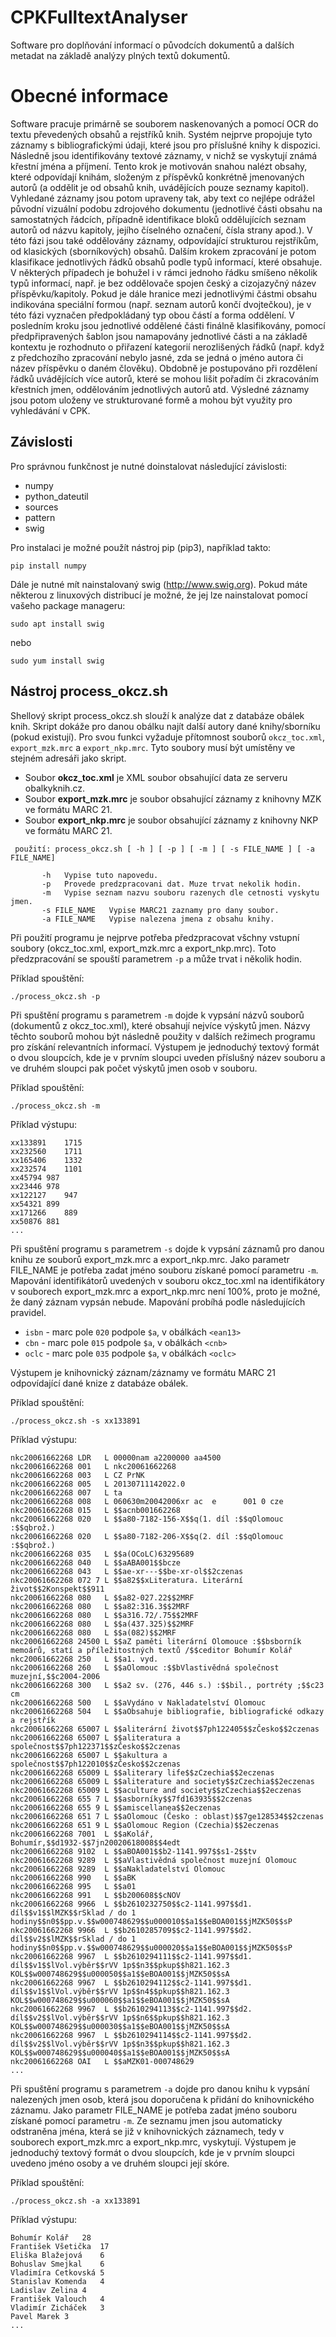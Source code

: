 # CPKFulltextAnalyser
Software pro doplňování informací o původcích dokumentů a dalších metadat na základě analýzy plných textů dokumentů.

# Obecné informace
Software pracuje primárně se souborem naskenovaných a pomocí OCR do textu převedených obsahů a rejstříků knih. Systém nejprve propojuje tyto záznamy s bibliografickými údaji, které jsou pro příslušné knihy k dispozici. Následně jsou identifikovány textové záznamy, v nichž se vyskytují známá křestní jména a příjmení. Tento krok je motivován snahou nalézt obsahy, které odpovídají knihám, složeným z příspěvků konkrétně jmenovaných autorů (a oddělit je od obsahů knih, uvádějících pouze seznamy kapitol).
Vyhledané záznamy jsou potom upraveny tak, aby text co nejlépe odrážel původní vizuální podobu zdrojového dokumentu (jednotlivé části obsahu na samostatných řádcích, případně identifikace bloků oddělujících seznam autorů od názvu kapitoly, jejího číselného označení, čísla strany apod.). V této fázi jsou také oddělovány záznamy, odpovídající strukturou rejstříkům, od klasických (sborníkových) obsahů.
Dalším krokem zpracování je potom klasifikace jednotlivých řádků obsahů podle typů informací, které obsahuje. V některých případech je bohužel i v rámci jednoho řádku smíšeno několik typů informací, např. je bez oddělovače spojen český a cizojazyčný název příspěvku/kapitoly. Pokud je dále hranice mezi jednotlivými částmi obsahu indikována speciální formou (např. seznam autorů končí dvojtečkou), je v této fázi vyznačen předpokládaný typ obou částí a forma oddělení.
V posledním kroku jsou jednotlivé oddělené části finálně klasifikovány, pomocí předpřipravených šablon jsou namapovány jednotlivé části a na základě kontextu je rozhodnuto o přiřazení kategorií nerozlišených řádků (např. když z předchozího zpracování nebylo jasné, zda se jedná o jméno autora či název příspěvku o daném člověku). Obdobně je postupováno při rozdělení řádků uvádějících více autorů, které se mohou lišit pořadím či zkracováním křestních jmen, oddělováním jednotlivých autorů atd. Výsledné záznamy jsou potom uloženy ve strukturované formě a mohou být využity pro vyhledávání v CPK.

## Závislosti
Pro správnou funkčnost je nutné doinstalovat následující závislosti:
* numpy
* python_dateutil
* sources
* pattern
* swig

Pro instalaci je možné použít nástroj pip (pip3), například takto:

    pip install numpy

Dále je nutné mít nainstalovaný swig (http://www.swig.org). Pokud máte některou z linuxových distribucí je možné, že jej lze nainstalovat pomocí vašeho package manageru:

    sudo apt install swig

nebo

    sudo yum install swig

## Nástroj process_okcz.sh

Shellový skript process_okcz.sh slouží k analýze dat z databáze obálek knih. Skript dokáže pro danou obálku najít další autory dané knihy/sborníku (pokud existují). Pro svou funkci vyžaduje přítomnost souborů `okcz_toc.xml`, `export_mzk.mrc` a `export_nkp.mrc`. Tyto soubory musí být umístěny ve stejném adresáři jako skript.

* Soubor **okcz_toc.xml** je XML soubor obsahující data ze serveru obalkyknih.cz.
* Soubor **export_mzk.mrc** je soubor obsahující záznamy z knihovny MZK ve formátu MARC 21.
* Soubor **export_nkp.mrc** je soubor obsahující záznamy z knihovny NKP ve formátu MARC 21.

```
 použití: process_okcz.sh [ -h ] [ -p ] [ -m ] [ -s FILE_NAME ] [ -a FILE_NAME]

       -h   Vypise tuto napovedu.
       -p   Provede predzpracovani dat. Muze trvat nekolik hodin.
       -m   Vypise seznam nazvu souboru razenych dle cetnosti vyskytu jmen.
       -s FILE_NAME   Vypise MARC21 zaznamy pro dany soubor.
       -a FILE_NAME   Vypise nalezena jmena z obsahu knihy.
```

Při použití programu je nejprve potřeba předzpracovat všchny vstupní soubory (okcz_toc.xml, export_mzk.mrc a export_nkp.mrc). Toto předzpracování se spouští parametrem `-p` a může trvat i několik hodin.

Příklad spouštění:
```
./process_okcz.sh -p
```

Při spuštění programu s parametrem `-m` dojde k vypsání názvů souborů (dokumentů z okcz_toc.xml), které obsahují nejvíce výskytů jmen. Názvy těchto souborů mohou být následně použity v dalších režimech programu pro získání relevantních informací. Výstupem je jednoduchý textový formát o dvou sloupcích, kde je v prvním sloupci uveden příslušný název souboru a ve druhém sloupci pak počet výskytů jmen osob v souboru.

Příklad spouštění:
```
./process_okcz.sh -m
```

Příklad výstupu:
```
xx133891	1715
xx232560	1711
xx165406	1332
xx232574	1101
xx45794	987
xx23446	978
xx122127	947
xx54321	899
xx171266	889
xx50876	881
...
```

Při spuštění programu s parametrem `-s` dojde k vypsání záznamů pro danou knihu ze souborů export_mzk.mrc a export_nkp.mrc. Jako parametr FILE_NAME je potřeba zadat jméno souboru získané pomocí parametru `-m`. Mapování identifikátorů uvedených v souboru okcz_toc.xml na identifikátory v souborech export_mzk.mrc a export_nkp.mrc není 100%, proto je možné, že daný záznam vypsán nebude. Mapování probíhá podle následujících pravidel.

* `isbn` - marc pole `020` podpole `$a`, v obálkách `<ean13>`
* `cbn` - marc pole `015` podpole `$a`, v obálkách `<cnb>`
* `oclc` - marc pole `035` podpole `$a`, v obálkách `<oclc>`

Výstupem je knihovnický záznam/záznamy ve formátu MARC 21 odpovídající dané knize z databáze obálek.

Příklad spouštění:
```
./process_okcz.sh -s xx133891
```

Příklad výstupu:
```
nkc20061662268 LDR   L 00000nam a2200000 aa4500
nkc20061662268 001   L nkc20061662268
nkc20061662268 003   L CZ PrNK
nkc20061662268 005   L 20130711142022.0
nkc20061662268 007   L ta
nkc20061662268 008   L 060630m20042006xr ac  e      001 0 cze  
nkc20061662268 015   L $$acnb001662268
nkc20061662268 020   L $$a80-7182-156-X$$q(1. díl :$$qOlomouc :$$qbrož.)
nkc20061662268 020   L $$a80-7182-206-X$$q(2. díl :$$qOlomouc :$$qbrož.)
nkc20061662268 035   L $$a(OCoLC)63295689
nkc20061662268 040   L $$aABA001$$bcze
nkc20061662268 043   L $$ae-xr---$$be-xr-ol$$2czenas
nkc20061662268 072 7 L $$a82$$xLiteratura. Literární život$$2Konspekt$$911
nkc20061662268 080   L $$a82-027.22$$2MRF
nkc20061662268 080   L $$a82:316.3$$2MRF
nkc20061662268 080   L $$a316.72/.75$$2MRF
nkc20061662268 080   L $$a(437.325)$$2MRF
nkc20061662268 080   L $$a(082)$$2MRF
nkc20061662268 24500 L $$aZ paměti literární Olomouce :$$bsborník memoárů, statí a příležitostných textů /$$ceditor Bohumír Kolář
nkc20061662268 250   L $$a1. vyd.
nkc20061662268 260   L $$aOlomouc :$$bVlastivědná společnost muzejní,$$c2004-2006
nkc20061662268 300   L $$a2 sv. (276, 446 s.) :$$bil., portréty ;$$c23 cm
nkc20061662268 500   L $$aVydáno v Nakladatelství Olomouc
nkc20061662268 504   L $$aObsahuje bibliografie, bibliografické odkazy a rejstřík
nkc20061662268 65007 L $$aliterární život$$7ph122405$$zČesko$$2czenas
nkc20061662268 65007 L $$aliteratura a společnost$$7ph122371$$zČesko$$2czenas
nkc20061662268 65007 L $$akultura a společnost$$7ph122010$$zČesko$$2czenas
nkc20061662268 65009 L $$aliterary life$$zCzechia$$2eczenas
nkc20061662268 65009 L $$aliterature and society$$zCzechia$$2eczenas
nkc20061662268 65009 L $$aculture and society$$zCzechia$$2eczenas
nkc20061662268 655 7 L $$asborníky$$7fd163935$$2czenas
nkc20061662268 655 9 L $$amiscellanea$$2eczenas
nkc20061662268 651 7 L $$aOlomouc (Česko : oblast)$$7ge128534$$2czenas
nkc20061662268 651 9 L $$aOlomouc Region (Czechia)$$2eczenas
nkc20061662268 7001  L $$aKolář, Bohumír,$$d1932-$$7jn20020618008$$4edt
nkc20061662268 9102  L $$aBOA001$$b2-1141.997$$s1-2$$tv
nkc20061662268 9289  L $$aVlastivědná společnost muzejní Olomouc
nkc20061662268 9289  L $$aNakladatelství Olomouc
nkc20061662268 990   L $$aBK
nkc20061662268 995   L $$a01
nkc20061662268 991   L $$b200608$$cNOV
nkc20061662268 9966  L $$b2610232750$$c2-1141.997$$d1. díl$$v1$$lMZK$$rSklad / do 1 hodiny$$n0$$pp.v.$$w000748629$$u000010$$a1$$eBOA001$$jMZK50$$sP
nkc20061662268 9966  L $$b2610285709$$c2-1141.997$$d2. díl$$v2$$lMZK$$rSklad / do 1 hodiny$$n0$$pp.v.$$w000748629$$u000020$$a1$$eBOA001$$jMZK50$$sP
nkc20061662268 9967  L $$b2610294111$$c2-1141.997$$d1. díl$$v1$$lVol.výběr$$rVV 1p$$n3$$pkup$$h821.162.3 KOL$$w000748629$$u000050$$a1$$eBOA001$$jMZK50$$sA
nkc20061662268 9967  L $$b2610294112$$c2-1141.997$$d1. díl$$v1$$lVol.výběr$$rVV 1p$$n4$$pkup$$h821.162.3 KOL$$w000748629$$u000060$$a1$$eBOA001$$jMZK50$$sA
nkc20061662268 9967  L $$b2610294113$$c2-1141.997$$d2. díl$$v2$$lVol.výběr$$rVV 1p$$n6$$pkup$$h821.162.3 KOL$$w000748629$$u000030$$a1$$eBOA001$$jMZK50$$sA
nkc20061662268 9967  L $$b2610294114$$c2-1141.997$$d2. díl$$v2$$lVol.výběr$$rVV 1p$$n3$$pkup$$h821.162.3 KOL$$w000748629$$u000040$$a1$$eBOA001$$jMZK50$$sA
nkc20061662268 OAI   L $$aMZK01-000748629
...
```

Při spuštění programu s parametrem `-a` dojde pro danou knihu k vypsání nalezených jmen osob, která jsou doporučena k přidání do knihovnického záznamu. Jako parametr FILE_NAME je potřeba zadat jméno souboru získané pomocí parametru `-m`. Ze seznamu jmen jsou automaticky odstraněna jména, která se již v knihovnických záznamech, tedy v souborech export_mzk.mrc a export_nkp.mrc, vyskytují. Výstupem je jednoduchý textový formát o dvou sloupcích, kde je v prvním sloupci uvedeno jméno osoby a ve druhém sloupci její skóre.

Příklad spouštění:
```
./process_okcz.sh -a xx133891
```

Příklad výstupu:
```
Bohumír Kolář	28
František Všetička	17
Eliška Blažejová	6
Bohuslav Smejkal	6
Vladimíra Cetkovská	5
Stanislav Komenda	4
Ladislav Zelina	4
František Valouch	4
Vladimír Zicháček	3
Pavel Marek	3
...
```
